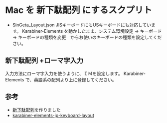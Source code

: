 # Mac を 新下駄配列 にするスクプリト

* SinGeta_Layout.json
JISキーボードにもUSキーボードにも対応しています。
Karabiner-Elements を動かしたまま、システム環境設定 → キーボード → キーボードの種類を変更　からお使いのキーボードの種類を設定してください。

## 新下駄配列 +ローマ字入力

入力方法にローマ字入力を使うように、ＩＭを設定します。
Karabiner-Elements で、英語系の配列より上に登録してください。

## 参考

* [新下駄配列](https://kouy.exblog.jp/13627994/)を作りました
* [karabiner-elements-jp-keyboard-layout](https://github.com/getto-systems/karabiner-elements-jp-keyboard-layout)
